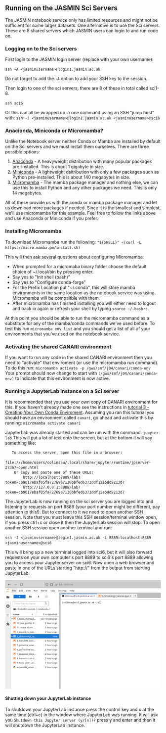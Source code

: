 ## Running on the JASMIN Sci Servers
The JASMIN notebook service only has limited resources and might not be sufficient for some larger datasets. One alternative is to use the Sci servers. These are 8 shared servers which JASMIN users can login to and run code on.

### Logging on to the Sci servers
First login to the JASMIN login server (replace <jasminusername> with your own username):

`ssh -A <jasminusername>@login1.jasmin.ac.uk`

Do not forget to add the `-A` option to add your SSH key to the session.

Then login to one of the sci servers, there are 8 of these in total called sci1-8.

`ssh sci6`

Or this can all be wrapped up in one command using an SSH "jump host" with:
`ssh -J <jasminusername>@login1.jasmin.ac.uk <jasminusername>@sci6`

### Anacionda, Miniconda or Micromamba?
Unlike the Notebook server neither Conda or Mamba are installed by default on the Sci servers and we must install them ourselves. There are three possible options:

1. [Anaconda](https://www.anaconda.com/download) - A heavyweight distribution with many popular packages pre-installed. This is about 1 gigabyte in size.
2. [Miniconda](https://docs.anaconda.com/free/miniconda/index.html) - A lightweight dsitribution with only a few packages such as Python pre-installed. This is about 140 megabytes in size.
3. [Micromamba](https://github.com/mamba-org/micromamba-releases) - The mamba package manager and nothing else, we can use this to install Python and any other packages we need. This is only 14 megabytes.

All of these provide us with the conda or mamba package manager and let us download more packages if needed. Since it is the smallest and simplest, we'll use micromamba for this example. Feel free to follow the links above and use Anaconda or Miniconda if you prefer. 

### Installing Micromamba
 To download Micromamba run the following:
`"${SHELL}" <(curl -L https://micro.mamba.pm/install.sh)`

This will then ask several questions about configuring Micromamba:

 - When prompted for a micromaba binary folder choose the default choice of ~/.local/bin by pressing enter.
 - Say yes to "Init shell (bash)"
 - Say yes to "Configure conda-forge"
 - For the Prefix Location put "~/.conda", this will store mamba environments in the same location as the notebook service was using. Micromamba will be compaitble with them.
 - After micromamba has finished installing you will either need to logout and back in again or refresh your shell by typing `source ~/.bashrc`. 

At this point you should be able to run the micromamba command as a substitute for any of the mamba/conda commands we've used before. To test this run `micromamba env list` and you should get a list of all of your environments that you've used on the notebook service. 

### Activating the shared CANARI environment
If you want to run any code in the shared CANARI environment then you need to "activate" that enviroment (or use the micromamba run command). To do this run:
`micromamba activate -p /gws/smf/j04/canari/conda-env`
Your prompt should now change to start with `(/gws/smf/j04/canari/conda-env)` to indicate that this environment is now active. 

### Running a JupyterLab instance on a Sci server
It is recommended that you use your own copy of CANARI environment for this. If you haven't already made one see the instructions in [tutorial 3 - Creating Your Own Conda Enviroment](creating_your_own_conda_env.md). Assuming you ran this tutorial you should have an environment called `canari`, go ahead and activate this by running:
`micromamba activate canari`

JupyterLab was already started and can be run with the command:
`jupyter-lab`
This will put a lot of text onto the screen, but at the bottom it will say something like:

```
   To access the server, open this file in a browser:
        file:///home/users/colinsau/.local/share/jupyter/runtime/jpserver-27367-open.html
    Or copy and paste one of these URLs:
        http://localhost:8889/lab?token=cb9017ebaf05fa72769e7136bbfed6373ddf12e5dd9213d7
        http://127.0.0.1:8889/lab?token=cb9017ebaf05fa72769e7136bbfed6373ddf12e5dd9213d7
```
The JupyterLab is now running on the sci server you are logged into and listening to requests on port 8889 (your port number might be different, pay attention to this!). But to connect to it we need to open another SSH session. Note that you must leave this SSH session/terminal window open, if you press ctrl+c or close it then the JupyterLab session will stop. To open another SSH session open another terminal and run:

`ssh -J <jasminusername>@login1.jasmin.ac.uk -L 8889:localhost:8889 <jasminusername>@sci6`

This will bring up a new terminal logged into sci6, but it will also forward requests on your own computer's port 8889 to sci6's port 8889 allowing you to access your Jupyter server on sci6. Now open a web browser and paste in one of the URLs starting "http://" from the output from starting JupyterLab. 

![Screenshot of JupyterLab running on sci6](assets/jupyter-sci-server.png)

#### Shutting down your JupyterLab instance

To shutdown your JupyterLab instance press the control key and c at the same time (ctrl+c) in the window where JupyterLab was running. It will ask you `Shutdown this Jupyter server (y/[n])?` press y and enter and then it will shutdown the JupyterLab instance.



